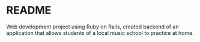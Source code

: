 # README

Web development project using Ruby on Rails, created backend of an application that allows students of a local music school to practice at home.

